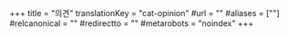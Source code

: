 +++
title = "의견"
translationKey = "cat-opinion"
#url = ""
#aliases = [""]
#relcanonical = ""
#redirectto = ""
#metarobots = "noindex"
+++
